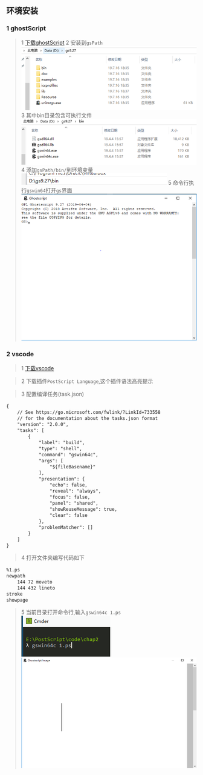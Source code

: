 ## 环境安装

### 1 ghostScript
> 1 [下载ghostScript](https://www.ghostscript.com/download.html)
> 2 安装到`gsPath` 
![gs文件夹](../img/gs文件夹.PNG)
> 3 其中bin目录包含可执行文件
![gs命令行](../img/gs命令行.PNG)
> 4 添加`gsPath/bin/`到环境变量
![gs环境变量](../img/gs环境变量.PNG)
> 5 命令行执行`gswin64`打开`gs`界面
![gs](../img/gs初始化界面.PNG)
  
### 2 vscode
> 1 [下载vscode](https://code.visualstudio.com/)

> 2 下载插件`PostScript Language`,这个插件语法高亮提示

> 3 配置编译任务(task.json)
```
{
    // See https://go.microsoft.com/fwlink/?LinkId=733558
    // for the documentation about the tasks.json format
    "version": "2.0.0",
    "tasks": [
        {
            "label": "build",
            "type": "shell",
            "command": "gswin64c",
            "args": [
                "${fileBasename}"
            ],
            "presentation": {
                "echo": false,
                "reveal": "always",
                "focus": false,
                "panel": "shared",
                "showReuseMessage": true,
                "clear": false
            },
            "problemMatcher": []
        }
    ]
}
```

> 4 打开文件夹编写代码如下
```
%1.ps
newpath
    144 72 moveto
    144 432 lineto
stroke
showpage
```
> 5 当前目录打开命令行,输入`gswin64c 1.ps` 
![gs测试](../img/gs测试.PNG)
![gsdemo](../img/gsDemo.PNG)